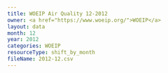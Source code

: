 ```yaml
---
title: WOEIP Air Quality 12-2012
owner: <a href="https://www.woeip.org/">WOEIP</a>
layout: data
month: 12
year: 2012
categories: WOEIP
resourceType: shift_by_month
fileName: 2012-12.csv
---
```

